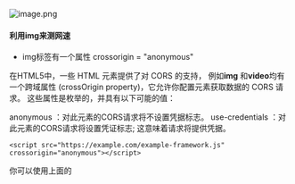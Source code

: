 ![image.png](https://upload-images.jianshu.io/upload_images/7728915-be8388a6eba7acce.png?imageMogr2/auto-orient/strip%7CimageView2/2/w/1240)

#### 利用img来测网速
* img标签有一个属性 crossorigin = "anonymous"

在HTML5中，一些 HTML 元素提供了对 CORS 的支持， 例如**img** 和**video**均有一个跨域属性 (crossOrigin property)，它允许你配置元素获取数据的 CORS 请求。 这些属性是枚举的，并具有以下可能的值：

anonymous  ：对此元素的CORS请求将不设置凭据标志。
use-credentials ：对此元素的CORS请求将设置凭证标志; 这意味着请求将提供凭据。

    <script src="https://example.com/example-framework.js"
    crossorigin="anonymous"></script>
你可以使用上面的<script> 元素告诉一个浏览器执行来自 https://example.com/example-framework.js 的脚本而不发送用户凭据。

代码：
        
        <script>
      var s = Date.now();
      console.log(s);
      var image = new Image();
      image.crossorigin = 'anonymous';
      image.src = "https://webmap1.bdimg.com/mobile/simple/static/index/images/index-nb-round_3e43e00.png";
      image.onload = function(){
        var e = Date.now();
        console.log(e);
        var w = 13.9/(e-s); //kb/ms  加载图片的大小/加载的时间
        console.log(w);
      }
    </script>
图片是随便去百度地图那里找的
![image.png](https://upload-images.jianshu.io/upload_images/7728915-1c856299343c4c2e.png?imageMogr2/auto-orient/strip%7CimageView2/2/w/1240)
复制地址就可以直接用了
![这是一张雪碧图来着.png](https://upload-images.jianshu.io/upload_images/7728915-98dc699d17ed5e1b.png?imageMogr2/auto-orient/strip%7CimageView2/2/w/1240)

**有什么用处？**
根据用户网速来决定加载什么图（高清还是普通）

还可以用img来监控bug,访问一些用户数据。

####CSS远程攻击漏洞
* background:url("....")
如果url里面是恶意的JS脚本代码，那就GG了

expression是IE所独有的CSS属性，其目的就是为了插入一段[JavaScript](https://www.2cto.com/kf/qianduan/JS/)代码，示例如下：
a{text:expression(target="_blank");}

当在IE下执行这段CSS后，它会给所有的链接都加上target="_blank"属性。如果将“target="_blank"”替换成其他代码，如alert(1)，那么刷新页面后就会不断地弹出窗口。

        
       .test {
        color: expression(alert('XSS'));
        background: url(javascript:alert('script injected'))
        }
* ::content
  
         .test::after {
              content:  url(javascript:alert('script injected'))
          }

`补充知识`：
`正确的利用伪元素和伪类能够让我们的html结构更清晰合理，也能在一定程度上减少js对dom的操作！`
`CSS3标准里面：伪类是一个：，伪元素是：：（CSS3用来区分的，但是可能IE8或以下兼容不了）`
伪类主要包括状态伪类（active这些）和结构性伪类（能够减少class和id属性的定义）：

* :link 应用于未被访问过的链接；

* :hover 应用于鼠标悬停到的元素；

* :active 应用于被激活的元素；

* :visited 应用于被访问过的链接，与:link互斥。

* :focus 应用于拥有键盘输入焦点的元素。

* :first-child  选择某个元素的第一个子元素 ...

伪元素：伪元素是对元素中的特定内容进行操作，而不是描述状态。它的操作层次比伪类更深一层，因此动态性比伪类低很多。实际上，伪元素就是选取某些元素前面或后面这种普通选择器无法完成的工作。控制的内容和元素是相同的，但它本身是基于元素的抽象，并不存在于文档结构中（也就是不会增加DOM）！常见的伪元素选择器包括：
* :first-letter 选择元素文本的第一个字（母）。

* :first-line 选择元素文本的第一行。

* :before 在元素内容的最前面添加新内容。

* :after 在元素内容的最后面添加新内容。

######伪元素用法
1.  清除浮动
如果父元素的所有子元素都是浮动的，父元素的高度则无法撑开。可以通过对父元素添加after伪类撑开父元素高度，因为after就是其最后一个子元素。

        .clear:after {
            content: '';
            display: block;
            clear: both;
        }
2. 画分割线
![image.png](https://upload-images.jianshu.io/upload_images/7728915-ac0d8e9c96ecb20a.png?imageMogr2/auto-orient/strip%7CimageView2/2/w/1240)
          
        <style>
          * {
                padding: 0;
                margin: 0;
            }
          .spliter::before, .spliter::after {
              content: '';
              display: inline-block;
              border-top: 1px solid black;
              width: 200px;
              margin: 5px;
          }
        </style>
        </head>
        <body>
            <p class="spliter">分割线</p>
        </body>
3. 计数器

用js做个计数器是比较常见的，但我css也能实现！用到的属性有：
counter-reset: 属性设置某个选择器出现次数的计数器的值。默认为 0。counter-increment: 属性设置某个选取器每次出现的计数器增量。默认增量是 1。
content: 插入生成内容。
![image.png](https://upload-images.jianshu.io/upload_images/7728915-b5906090f61c01a4.png?imageMogr2/auto-orient/strip%7CimageView2/2/w/1240)


    <style>
       .chooses input:checked {
          counter-increment: letters;
    }

      .choose span:after {
        content: counter(letters);
    }
    </style>
    </head>
     <body>
       <div class="chooses">
        <input type="checkbox">a
        <input type="checkbox">b
        <input type="checkbox">c
        <input type="checkbox">d
        <input type="checkbox">e
        <input type="checkbox">f
        <input type="checkbox">g
        <input type="checkbox">h
        <input type="checkbox">i
        <input type="checkbox">j
      </div>
    <p class="choose">我选择了<span></span>个字母</p>
    </body>

####利用iframe给本地localStorage扩容
关于iframe
https://developer.mozilla.org/zh-CN/docs/Web/HTML/Element/iframe
内联的框架，就像 [`<frame>`](https://developer.mozilla.org/zh-CN/docs/Web/HTML/Element/frame "<frame> 是 HTML 元素，它定义了一个特定区域，另一个 HTML 文档可以在里面展示。帧应该在 <frameset> 中使用。") 元素一样，会加入 `[window.frames](https://developer.mozilla.org/en-US/docs/DOM/window.frames "DOM/window.frames")` 伪数组（类数组的对象）中。

通过contentWindow属性，脚本可以访问iframe元素所包含的HTML页面的window对象。contentDocument属性则引用了iframe中的文档元素（等同于使用contentWindow.document），但IE8-不支持。

通过访问window.parent，脚本可以从框架中引用它的父框架的window。

脚本试图访问的框架内容必须遵守[同源策略](https://developer.mozilla.org/en-US/docs/Same_origin_policy_for_JavaScript "/en-US/docs/Same_origin_policy_for_JavaScript")，并且无法访问非同源的window对象的几乎所有属性。同源策略同样适用于子窗体访问父窗体的window对象。跨域通信可以通过[window.postMessage](https://developer.mozilla.org/zh-CN/docs/Web/API/Window/postMessage "/zh-CN/docs/Web/API/Window/postMessage")来实现

阮一峰老师的http://www.ruanyifeng.com/blog/2016/04/same-origin-policy.html这一篇博文也讲过，iframe可以通过postMessage来跨域，下面的是简要的分析（iframe,window.open同理）

假设父窗口是www.aaa.com
子窗口是www.bbb.com
> ```
> var popup = window.open('http://bbb.com', 'title');
> popup.postMessage('Hello World!', 'http://bbb.com');
> 
> ```
上面的代码此时就是父窗口对子窗口发送信息了
相同的，子窗口也能对父窗口发送信息
>```
>window.opener.postMessage('Nice to see you', 'http://aaa.com');
>```
两个窗口都能对通过message事件监听对方的消息

        window.addEventListener('message', function(e) {
          console.log(e.data);
        },false);
message中的event对象有以下几种属性
* event.source：发送消息的窗口
* event.origin: 消息发向的网址
* event.data: 消息内容

**那么问题来了，怎么通过postMessage给localStorage扩容呢？**


下面就是在iframe的子窗口监听message事件，这里将父窗口发来的信息写入自己的localStorage里面（按照情况可以用Json.parse和Json.stringify来转换数据格式）
    
            window.addEventListener('message',function(e){
              if(e.source !== window.parent){//判断是否是父窗口传来的信息
              return 
            }else{
            localStorage.setItem(e.data.key,e.datavalue)
          }
        })

来个完整版的

> ```
> //子窗口初级版
> window.onmessage = function(e) {
>   if (e.origin !== 'http://bbb.com') {
>     return;
>   }
>   var payload = JSON.parse(e.data);
>   localStorage.setItem(payload.key, JSON.stringify(payload.data));
> };
> 
> ```

>```
>//父窗口初级版
>var win = document.getElementsByTagName('iframe')[0].contentWindow;
>var obj = { name: 'Jack' };
>win.postMessage(JSON.stringify({key: 'storage', data: obj}), 'http://bbb.com');
```


    //子窗口升级版
    window.onmessage = function(e) {
      if (e.origin !== 'http://bbb.com') return;
      var payload = JSON.parse(e.data);
      switch (payload.method) {
        case 'set':
          localStorage.setItem(payload.key, JSON.stringify(payload.data));
          break;
        case 'get':
          var parent = window.parent;
          var data = localStorage.getItem(payload.key);
          parent.postMessage(data, 'http://aaa.com');
          break;
        case 'remove':
          localStorage.removeItem(payload.key);
          break;
      }
    };

    //父窗口升级版
    var win = document.getElementsByTagName('iframe')[0].contentWindow;
    var obj = { name: 'Jack' };
    // 存入对象
    win.postMessage(JSON.stringify({key: 'storage', method: 'set', data: obj}), 'http://bbb.com');
    // 读取对象
    win.postMessage(JSON.stringify({key: 'storage', method: "get"}), "*");
    window.onmessage = function(e) {
      if (e.origin != 'http://aaa.com') return;
      // "Jack"
      console.log(JSON.parse(e.data).name);
    };